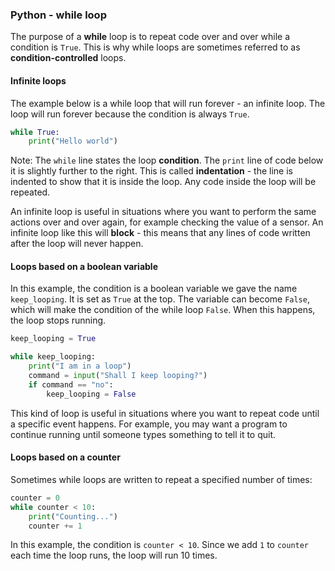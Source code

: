 ### Python - while loop

The purpose of a **while** loop is to repeat code over and over while a condition is `True`. This is why while loops are sometimes referred to as **condition-controlled** loops.

#### Infinite loops
The example below is a while loop that will run forever - an infinite loop. The loop will run forever because the condition is always `True`.

```python
while True:
    print("Hello world")
```

Note: The `while` line states the loop **condition**. The `print` line of code below it is slightly further to the right. This is called __indentation__ - the line is indented to show that it is inside the loop. Any code inside the loop will be repeated.

An infinite loop is useful in situations where you want to perform the same actions over and over again, for example checking the value of a sensor. An infinite loop like this will **block** - this means that any lines of code written after the loop will never happen.

#### Loops based on a boolean variable

In this example, the condition is a boolean variable we gave the name `keep_looping`. It is set as `True` at the top. The variable can become `False`, which will make the condition of the while loop `False`. When this happens, the loop stops running.

```python
keep_looping = True

while keep_looping:
    print("I am in a loop")
    command = input("Shall I keep looping?")
    if command == "no":
        keep_looping = False
```

This kind of loop is useful in situations where you want to repeat code until a specific event happens. For example, you may want a program to continue running until someone types something to tell it to quit.

#### Loops based on a counter

Sometimes while loops are written to repeat a specified number of times:

```python
counter = 0
while counter < 10:
    print("Counting...")
    counter += 1
```
In this example, the condition is `counter < 10`. Since we add `1` to `counter` each time the loop runs, the loop will run 10 times.
